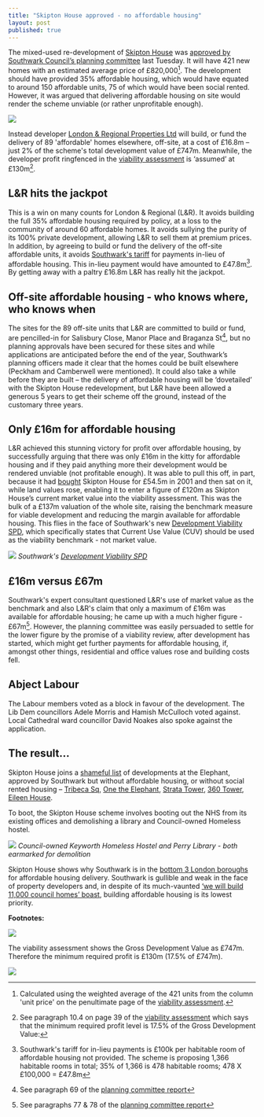```yaml
---
title: "Skipton House approved - no affordable housing"
layout: post
published: true
---
```

The mixed-used re-development of [Skipton House](http://35percent.org/skipton-house) was [approved by Southwark Council’s planning committee](http://moderngov.southwark.gov.uk/documents/s62738/Report%20Skipton%20House%2080%20London%20Road%20Perry%20Library%20250%20Southwark%20Bridge%20Road%20and%20Keyworth%20Street%20.pdf) last Tuesday. It will have 421 new homes with an estimated average price of £820,000[^1]. The development should have provided 35% affordable housing, which would have equated to around 150 affordable units, 75 of which would have been social rented. However, it was argued that delivering affordable housing on site would render the scheme unviable (or rather unprofitable enough). 

![](http://35percent.org/img/skiptonbeforafter.png)

Instead developer [London & Regional Properties Ltd](http://35percent.org/skipton-house/#who-are-lr) will build, or fund the delivery of 89 'affordable' homes elsewhere, off-site, at a cost of £16.8m – just 2% of the scheme's total development value of £747m. Meanwhile, the developer profit ringfenced in the [viability assessment](http://35percent.org/img/skiptonhouseFVA.pdf) is ‘assumed’ at £130m[^2].

## L&R hits the jackpot
This is a win on many counts for London & Regional (L&R). It avoids building the full 35% affordable housing required by policy, at a loss to the community of around 60 affordable homes. It avoids sullying the purity of its 100% private development, allowing L&R to sell them at premium prices. In addition, by agreeing to build or fund the delivery of the off-site affordable units, it avoids [Southwark's tariff](http://crappistmartin.github.io/images/affordablehousingspg.pdf) for payments in-lieu of affordable housing. This in-lieu payment would have amounted to £47.8m[^3]. By getting away with a paltry £16.8m L&R has really hit the jackpot.

## Off-site affordable housing - who knows where, who knows when
The sites for the 89 off-site units that L&R are committed to build or fund, are pencilled-in for Salisbury Close, Manor Place and Braganza St[^4], but no planning approvals have been
secured for these sites and while applications are anticipated before the end of the year, Southwark’s planning officers made it clear that the homes could be built elsewhere (Peckham and Camberwell were mentioned). It could also take a while before they are built – the delivery of affordable housing will be ‘dovetailed’ with the Skipton House redevelopment, but L&R have been allowed a generous 5 years to get their scheme off the ground, instead of the customary three years.

## Only £16m for affordable housing
L&R achieved this stunning victory for profit over affordable housing, by successfully arguing that there was only £16m in the kitty for affordable housing and if they paid anything more their development would be rendered unviable (not profitable enough). It was able to pull this off, in part, because it had [bought](http://35percent.org/img/LRegisterSkiptonHouse.pdf) Skipton House for £54.5m in 2001 and then sat on it, while land values rose, enabling it to enter a figure of £120m as Skipton House’s current market value into the viability assessment. This was the bulk of a £137m valuation of the whole site, raising the benchmark measure for viable development and reducing the margin available for affordable housing. This flies in the face of Southwark's new [Development Viability SPD](http://www.southwark.gov.uk/download/downloads/id/13431/development_viability_spd), which specifically states that Current Use Value (CUV) should be used as the viability benchmark - not market value.

![](http://35percent.org/img/blv.png)
*Southwark's [Development Viability SPD](http://www.southwark.gov.uk/download/downloads/id/13431/development_viability_spd)*

## £16m versus £67m
Southwark's expert consultant questioned L&R's use of market value as the benchmark and also L&R's claim that only a maximum of £16m was available for affordable housing; he came up with a much higher figure - £67m[^5]. However, the planning committee was easily persuaded to settle for the lower figure by the promise of a viability review, after development has started, which might get further payments for affordable housing, if, amongst other things, residential and office values rose and building costs fell.

## Abject Labour
The Labour members voted as a block in favour of the development. The Lib Dem councillors Adele Morris and Hamish McCulloch voted against. Local Cathedral ward councillor David Noakes also spoke against the application.

## The result…
Skipton House joins a [shameful list](http://35percent.org/2014-04-15-the-elephants-new-ivory-towers/) of developments at the Elephant, approved by Southwark but without affordable housing, or without social rented housing – [Tribeca Sq](http://35percent.org/tribeca-square), [One the Elephant](http://35percent.org/one-the-elephant), [Strata Tower](http://35percent.org/strata-tower), [360 Tower](http://35percent.org/london-360-tower), [Eileen House](http://35percent.org/eileen-house).

To boot, the Skipton House scheme involves booting out the NHS from its existing offices and demolishing a library and Council-owned Homeless hostel. 

![](http://35percent.org/img/keyworthhostel.png)
*Council-owned Keyworth Homeless Hostel and Perry Library - both earmarked for demolition*

Skipton House shows why Southwark is in the [bottom 3 London boroughs](http://35percent.org/2016-05-07-southwark-in-bottom-3-boroughs-for-affordable-housing-delivery/) for affordable housing delivery. Southwark is gullible and weak in the face of property developers and, in despite of its much-vaunted [‘we will build 11,000 council homes’ boast](http://www.southwark.gov.uk/downloads/download/3925/delivering_our_promise_to_build_11000_new_council_homes), building affordable housing is its lowest priority.

__Footnotes:__

[^1]: Calculated using the weighted average of the 421 units from the column 'unit price' on the penultimate page of the [viability assessment](http://35percent.org/img/skiptonhouseFVA.pdf). 

[^2]: See paragraph 10.4 on page 39 of the [viability assessment](http://35percent.org/img/skiptonhouseFVA.pdf) which says that the minimum required profit level is 17.5% of the Gross Development Value:

![](http://35percent.org/img/profitskipton.png)

The viability assessment shows the Gross Development Value as £747m. Therefore the minimum required profit is £130m (17.5% of £747m).

![](http://35percent.org/img/skiptongdv.png)

[^3]: Southwark's tariff for in-lieu payments is £100k per habitable room of affordable housing not provided. The scheme is proposing 1,366 habitable rooms in total; 35% of 1,366 is 478 habitable rooms; 478 X £100,000 = £47.8m

[^4]: See paragraph 69 of the [planning committee report](http://moderngov.southwark.gov.uk/documents/s62738/Report%20Skipton%20House%2080%20London%20Road%20Perry%20Library%20250%20Southwark%20Bridge%20Road%20and%20Keyworth%20Street%20.pdf)

[^5]: See paragraphs 77 & 78 of the [planning committee report](http://moderngov.southwark.gov.uk/documents/s62738/Report%20Skipton%20House%2080%20London%20Road%20Perry%20Library%20250%20Southwark%20Bridge%20Road%20and%20Keyworth%20Street%20.pdf)
